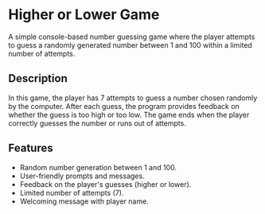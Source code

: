# Higher or Lower Game

A simple console-based number guessing game where the player attempts to guess a randomly generated number between 1 and 100 within a limited number of attempts.

## Description

In this game, the player has 7 attempts to guess a number chosen randomly by the computer. After each guess, the program provides feedback on whether the guess is too high or too low. The game ends when the player correctly guesses the number or runs out of attempts.

## Features

- Random number generation between 1 and 100.
- User-friendly prompts and messages.
- Feedback on the player's guesses (higher or lower).
- Limited number of attempts (7).
- Welcoming message with player name.
